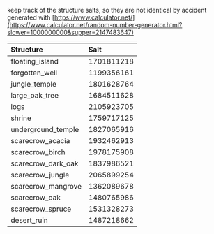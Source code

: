keep track of the structure salts, so they are not identical by accident  
generated
with [https://www.calculator.net/](https://www.calculator.net/random-number-generator.html?slower=1000000000&supper=2147483647)

| Structure          | Salt       |
|:-------------------|:-----------|
| floating_island    | 1701811218 |
| forgotten_well     | 1199356161 |
| jungle_temple      | 1801628764 |
| large_oak_tree     | 1684511628 |
| logs               | 2105923705 |
| shrine             | 1759717125 |
| underground_temple | 1827065916 |
| scarecrow_acacia   | 1932462913 |
| scarecrow_birch    | 1978175908 |
| scarecrow_dark_oak | 1837986521 |
| scarecrow_jungle   | 2065899254 |
| scarecrow_mangrove | 1362089678 |
| scarecrow_oak      | 1480765986 |
| scarecrow_spruce   | 1531328273 |
| desert_ruin        | 1487218662 |
